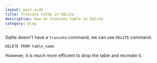```yaml
---
layout: post_wide
title: Truncate talbe in SQLite
description: How to truncate table in Sqlite
category: blog
---
```

Sqlite doesn't have a `truncate` command, we can use `DELETE` command.

```
DELETE FROM table_name
```
However, it is much more efficient to drop the table and recreate it.
